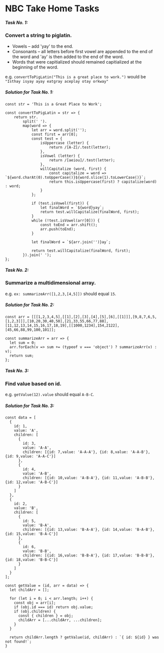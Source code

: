 # NBC Take Home Tasks


##### Task No. 1:
### Convert a string to piglatin.

- Vowels – add 'yay' to the end.
- Consonants – all letters before first vowel are appended to the end of the word and 'ay' is then added to the end of the word.
- Words that were capitialized should remained capitialized at the beginning of the word.

e.g. `convertToPigLatin("This is a great place to work.")` would be `"Isthay isyay ayay eatgray aceplay otay orkway"`

##### Solution for Task No. 1:

```
const str = 'This is a Great Place to Work';

const convertToPigLatin = str => {
    return str.
        split(' ').
        map(word => {
            let arr = word.split('');
            const first = arr[0];
            const test = {
                isUppercase (letter) {
                    return /[A-Z]/.test(letter);
                },
                isVowel (letter) {
                    return /[aeiou]/.test(letter);
                },
                willCapitalize (word, first) {
                    const capitalize = word => `${word.charAt(0).toUpperCase()}${word.slice(1).toLowerCase()}`;
                    return this.isUppercase(first) ? capitalize(word) : word;
                }
            };

            if (test.isVowel(first)) {
                let finalWord = `${word}yay`;
                return test.willCapitalize(finalWord, first);
            }
            while (!test.isVowel(arr[0])) {
                const toEnd = arr.shift();
                arr.push(toEnd);
            }
            
            let finalWord = `${arr.join('')}ay`;
            
            return test.willCapitalize(finalWord, first);
        }).join(' ');
}; 
```

##### Task No. 2:
### Summarize a multidimensional array.

e.g. `ex: summarizeArr([1,2,3,[4,5]])` should equal `15`.

##### Solution for Task No. 2:

```
const arr = [[[1,2,3,4,5],[[1],[2],[3],[4],[5],[6],[[1]]],[9,8,7,6,5,[1,2,3]]],[10,20,30,40,50],[21,33,55,66,77,88],[11,12,13,14,15,16,17,18,19],[[1000,1234],154,2122],[45,66,88,99,100,101]];

const summarizeArr = arr => {
  let sum = 0;
  arr.forEach(v => sum += (typeof v === 'object') ? summarizeArr(v) : v);
  return sum;
};
```


##### Task No. 3:
### Find value based on id.

e.g. `getValue(12).value` should equal `A-B-C`.

##### Solution for Task No. 3:

```
const data = [
  {
    id: 1,
    value: 'A',
    children: [
      {
        id: 3,
        value: 'A-A',
        children: [{id: 7,value: 'A-A-A'}, {id: 8,value: 'A-A-B'}, {id: 9,value: 'A-A-C'}]
      },
      {
        id: 4,
        value: 'A-B',
        children: [{id: 10,value: 'A-B-A'}, {id: 11,value: 'A-B-B'}, {id: 12,value: 'A-B-C'}]
      }
    ]
  },
  {
    id: 2,
    value: 'B',
    children: [
      {
        id: 5,
        value: 'B-A',
        children: [{id: 13,value: 'B-A-A'}, {id: 14,value: 'B-A-B'}, {id: 15,value: 'B-A-C'}]
      },
      {
        id: 6,
        value: 'B-B',
        children: [{id: 16,value: 'B-B-A'}, {id: 17,value: 'B-B-B'}, {id: 18,value: 'B-B-C'}]
      }
    ]
  }
];

const getValue = (id, arr = data) => {
  let childArr = [];

  for (let i = 0; i < arr.length; i++) {
    const obj = arr[i];
    if (obj.id === id) return obj.value;
    if (obj.children) {
      const { children } = obj;
      childArr = [...childArr, ...children];
    }
  }
  
  return childArr.length ? getValue(id, childArr) : `{ id: ${id} } was not found!`;
}
```
